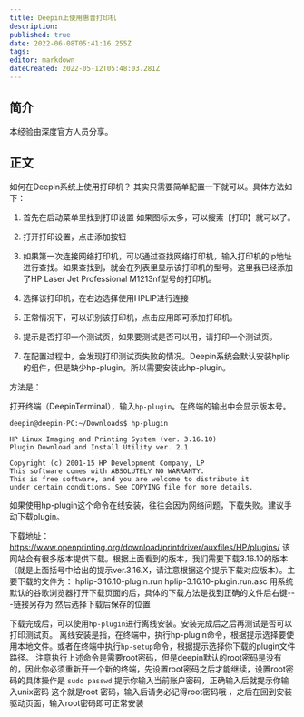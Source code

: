 ```yaml
---
title: Deepin上使用惠普打印机
description: 
published: true
date: 2022-06-08T05:41:16.255Z
tags: 
editor: markdown
dateCreated: 2022-05-12T05:48:03.281Z
---
```


## 简介

本经验由深度官方人员分享。

## 正文

如何在Deepin系统上使用打印机？
其实只需要简单配置一下就可以。具体方法如下：

1. 首先在启动菜单里找到打印设置
   如果图标太多，可以搜索【打印】就可以了。

2. 打开打印设置，点击添加按钮

3. 如果第一次连接网络打印机，可以通过查找网络打印机，输入打印机的ip地址进行查找。如果查找到，就会在列表里显示该打印机的型号。这里我已经添加了HP Laser Jet Professional M1213nf型号的打印机。

4. 选择该打印机，在右边选择使用HPLIP进行连接

5. 正常情况下，可以识别该打印机，点击应用即可添加打印机。

6. 提示是否打印一个测试页，如果要测试是否可以用，请打印一个测试页。

7. 在配置过程中，会发现打印测试页失败的情况。Deepin系统会默认安装hplip的组件，但是缺少hp-plugin。所以需要安装此hp-plugin。

方法是：

打开终端（DeepinTerminal），输入`hp-plugin`。在终端的输出中会显示版本号。

```
deepin@deepin-PC:~/Downloads$ hp-plugin 

HP Linux Imaging and Printing System (ver. 3.16.10)
Plugin Download and Install Utility ver. 2.1

Copyright (c) 2001-15 HP Development Company, LP
This software comes with ABSOLUTELY NO WARRANTY.
This is free software, and you are welcome to distribute it
under certain conditions. See COPYING file for more details.
```

如果使用hp-plugin这个命令在线安装，往往会因为网络问题，下载失败。建议手动下载plugin。

下载地址：
<https://www.openprinting.org/download/printdriver/auxfiles/HP/plugins/>
该网站会有很多版本提供下载。根据上面看到的版本，我们需要下载3.16.10的版本（就是上面括号中给出的提示ver.3.16.X，请注意根据这个提示下载对应版本）。主要下载的文件为：
hplip-3.16.10-plugin.run
hplip-3.16.10-plugin.run.asc
用系统默认的谷歌浏览器打开下载页面的后，具体的下载方法是找到正确的文件后右键---链接另存为  然后选择下载后保存的位置

下载完成后，可以使用`hp-plugin`进行离线安装。安装完成后之后再测试是否可以打印测试页。
离线安装是指，在终端中，执行hp-plugin命令，根据提示选择要使用本地文件。或者在终端中执行`hp-setup`命令，根据提示选择你下载的plugin文件路径。
注意执行上述命令是需要root密码，但是deepin默认的root密码是没有的，因此你必须重新开一个新的终端，先设置root密码之后才能继续，设置root密码的具体操作是 `sudo passwd` 提示你输入当前账户密码，正确输入后就提示你输入unix密码 这个就是root 密码，输入后请务必记得root密码哦 ，之后在回到安装驱动页面，输入root密码即可正常安装

